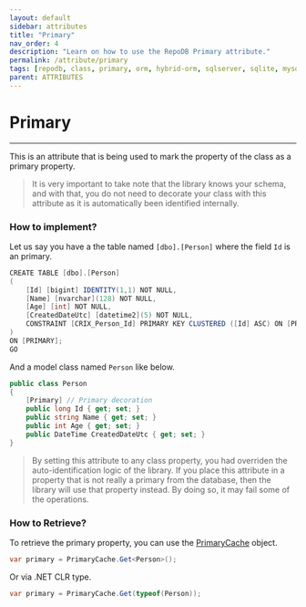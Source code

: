 ```yaml
---
layout: default
sidebar: attributes
title: "Primary"
nav_order: 4
description: "Learn on how to use the RepoDB Primary attribute."
permalink: /attribute/primary
tags: [repodb, class, primary, orm, hybrid-orm, sqlserver, sqlite, mysql, postgresql]
parent: ATTRIBUTES
---
```


# Primary

---

This is an attribute that is being used to mark the property of the class as a primary property.

> It is very important to take note that the library knows your schema, and with that, you do not need to decorate your class with this attribute as it is automatically been identified internally.

### How to implement?

Let us say you have a the table named `[dbo].[Person]` where the field `Id` is an primary.

```csharp
CREATE TABLE [dbo].[Person]
(
    [Id] [bigint] IDENTITY(1,1) NOT NULL,
    [Name] [nvarchar](128) NOT NULL,
    [Age] [int] NOT NULL,
    [CreatedDateUtc] [datetime2](5) NOT NULL,
    CONSTRAINT [CRIX_Person_Id] PRIMARY KEY CLUSTERED ([Id] ASC) ON [PRIMARY]
)
ON [PRIMARY];
GO
```

And a model class named `Person` like below.

```csharp
public class Person
{
    [Primary] // Primary decoration
    public long Id { get; set; }
    public string Name { get; set; }
    public int Age { get; set; }
    public DateTime CreatedDateUtc { get; set; }
}
```

> By setting this attribute to any class property, you had overriden the auto-identification logic of the library. If you place this attribute in a property that is not really a primary from the database, then the library will use that property instead. By doing so, it may fail some of the operations.

### How to Retrieve?

To retrieve the primary property, you can use the [PrimaryCache](/cacher/primarycache) object.

```csharp
var primary = PrimaryCache.Get<Person>();
```

Or via .NET CLR type.

```csharp
var primary = PrimaryCache.Get(typeof(Person));
```





